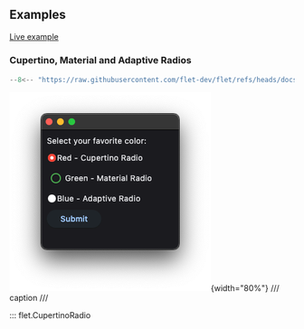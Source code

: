 ## Examples

[Live example](https://flet-controls-gallery.fly.dev/input/cupertinoradio)

### Cupertino, Material and Adaptive Radios

```python
--8<-- "https://raw.githubusercontent.com/flet-dev/flet/refs/heads/docs/sdk/python/examples/python/controls/cupertino-radio/cupertino-material-and-adaptive.py"
```

![cupertino-material-and-adaptive](https://raw.githubusercontent.com/flet-dev/flet/docs/sdk/python/examples/python/controls/cupertino-radio/media/cupertino-material-and-adaptive.png){width="80%"}
/// caption
///

::: flet.CupertinoRadio
